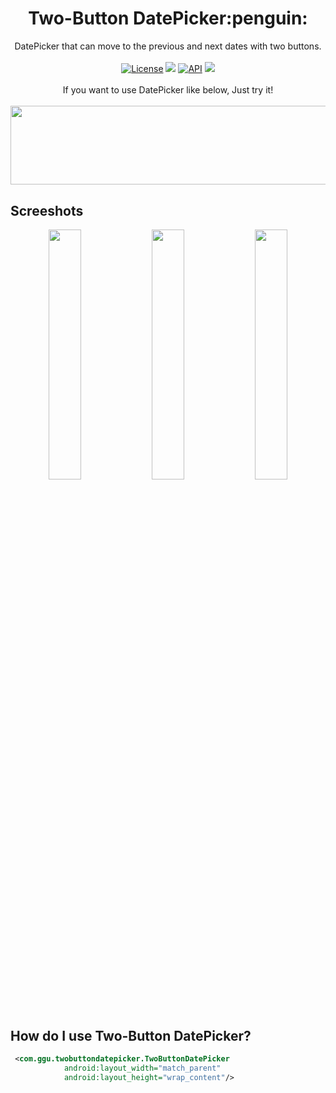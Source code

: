 <h1 align="center">Two-Button DatePicker:penguin:</h1>


<p align="center">
  DatePicker that can move to the previous and next dates with two buttons.
  <br/><br/>
  <a href="https://opensource.org/licenses/Apache-2.0"><img alt="License" src="https://img.shields.io/badge/License-Apache%202.0-red.svg"/></a>
  <img src="https://img.shields.io/github/languages/top/ggujangi/ggu.two-button-datepicker"/>
  <a href="https://android-arsenal.com/api?level=16"><img alt="API" src="https://img.shields.io/badge/API-16%2B-yellow.svg?style=flat"/></a>
  <img src="https://img.shields.io/github/last-commit/ggujangi/ggu.two-button-datepicker"/>
  <br/><br/>If you want to use DatePicker like below, Just try it!
  <br/><br/>
<img src="https://user-images.githubusercontent.com/25583321/81492805-da841500-92d5-11ea-9098-403fc1fd77d6.png" 
     width="515.5px" height="126.5px" href="https://github.com/ggujangi/ggu.system.ui/files/4094927/System.UI.Visibility.ppt.pptx"/>
</p>


## Screeshots
<p align="center">
<img src="https://user-images.githubusercontent.com/25583321/81493148-0a80e780-92d9-11ea-8095-6bd47d329e00.gif" width="32%"/>
<img src="https://user-images.githubusercontent.com/25583321/81493148-0a80e780-92d9-11ea-8095-6bd47d329e00.gif" width="32%"/>
<img src="https://user-images.githubusercontent.com/25583321/81493148-0a80e780-92d9-11ea-8095-6bd47d329e00.gif" width="32%"/>
</p>



## How do I use Two-Button DatePicker?
```xml
 <com.ggu.twobuttondatepicker.TwoButtonDatePicker
            android:layout_width="match_parent"
            android:layout_height="wrap_content"/>
```
